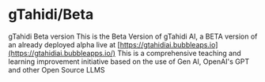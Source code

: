 # gTahidi/Beta
 gTahidi Beta version
This is the Beta Version of gTahidi AI, a BETA version of an already deployed alpha live at [https://gtahidiai.bubbleaps.io](https://gtahidiai.bubbleapps.io/)
This is a comprehensive teaching and learning improvement initiative based on the use of Gen AI, OpenAI's GPT and other Open Source LLMS
